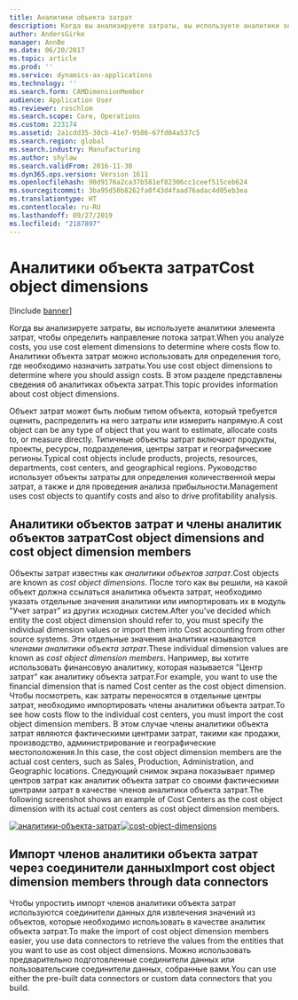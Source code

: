 ```yaml
---
title: Аналитики объекта затрат
description: Когда вы анализируете затраты, вы используете аналитики элемента затрат, чтобы определить направление потока затрат. Аналитики объекта затрат можно использовать для определения того, где необходимо назначить затраты. В этом разделе представлены сведения об аналитиках объекта затрат.
author: AndersGirke
manager: AnnBe
ms.date: 06/20/2017
ms.topic: article
ms.prod: ''
ms.service: dynamics-ax-applications
ms.technology: ''
ms.search.form: CAMDimensionMember
audience: Application User
ms.reviewer: roschlom
ms.search.scope: Core, Operations
ms.custom: 223174
ms.assetid: 2a1cdd35-30cb-41e7-9506-67fd04a537c5
ms.search.region: global
ms.search.industry: Manufacturing
ms.author: shylaw
ms.search.validFrom: 2016-11-30
ms.dyn365.ops.version: Version 1611
ms.openlocfilehash: 90d9176a2ca37b581ef82306cc1ceef515ceb624
ms.sourcegitcommit: 3ba95d50b8262fa0f43d4faad76adac4d05eb3ea
ms.translationtype: HT
ms.contentlocale: ru-RU
ms.lasthandoff: 09/27/2019
ms.locfileid: "2187897"
---
```

# <a name="cost-object-dimensions"></a><span data-ttu-id="86aa4-105">Аналитики объекта затрат</span><span class="sxs-lookup"><span data-stu-id="86aa4-105">Cost object dimensions</span></span>

[!include [banner](../includes/banner.md)]

<span data-ttu-id="86aa4-106">Когда вы анализируете затраты, вы используете аналитики элемента затрат, чтобы определить направление потока затрат.</span><span class="sxs-lookup"><span data-stu-id="86aa4-106">When you analyze costs, you use cost element dimensions to determine where costs flow to.</span></span> <span data-ttu-id="86aa4-107">Аналитики объекта затрат можно использовать для определения того, где необходимо назначить затраты.</span><span class="sxs-lookup"><span data-stu-id="86aa4-107">You use cost object dimensions to determine where you should assign costs.</span></span> <span data-ttu-id="86aa4-108">В этом разделе представлены сведения об аналитиках объекта затрат.</span><span class="sxs-lookup"><span data-stu-id="86aa4-108">This topic provides information about cost object dimensions.</span></span>

<span data-ttu-id="86aa4-109">Объект затрат может быть любым типом объекта, который требуется оценить, распределить на него затраты или измерить напрямую.</span><span class="sxs-lookup"><span data-stu-id="86aa4-109">A cost object can be any type of object that you want to estimate, allocate costs to, or measure directly.</span></span> <span data-ttu-id="86aa4-110">Типичные объекты затрат включают продукты, проекты, ресурсы, подразделения, центры затрат и географические регионы.</span><span class="sxs-lookup"><span data-stu-id="86aa4-110">Typical cost objects include products, projects, resources, departments, cost centers, and geographical regions.</span></span> <span data-ttu-id="86aa4-111">Руководство использует объекты затраты для определения количественной меры затрат, а также и для проведения анализа прибыльности.</span><span class="sxs-lookup"><span data-stu-id="86aa4-111">Management uses cost objects to quantify costs and also to drive profitability analysis.</span></span>

## <a name="cost-object-dimensions-and-cost-object-dimension-members"></a><span data-ttu-id="86aa4-112">Аналитики объектов затрат и члены аналитик объектов затрат</span><span class="sxs-lookup"><span data-stu-id="86aa4-112">Cost object dimensions and cost object dimension members</span></span>
<span data-ttu-id="86aa4-113">Объекты затрат известны как *аналитики объектов затрат*.</span><span class="sxs-lookup"><span data-stu-id="86aa4-113">Cost objects are known as *cost object dimensions*.</span></span> <span data-ttu-id="86aa4-114">После того как вы решили, на какой объект должна ссылаться аналитика объекта затрат, необходимо указать отдельные значения аналитики или импортировать их в модуль "Учет затрат" из других исходных систем.</span><span class="sxs-lookup"><span data-stu-id="86aa4-114">After you’ve decided which entity the cost object dimension should refer to, you must specify the individual dimension values or import them into Cost accounting from other source systems.</span></span> <span data-ttu-id="86aa4-115">Эти отдельные значения аналитики называются *членами аналитики объекта затрат*.</span><span class="sxs-lookup"><span data-stu-id="86aa4-115">These individual dimension values are known as *cost object dimension members*.</span></span> <span data-ttu-id="86aa4-116">Например, вы хотите использовать финансовую аналитику, которая называется "Центр затрат" как аналитику объекта затрат.</span><span class="sxs-lookup"><span data-stu-id="86aa4-116">For example, you want to use the financial dimension that is named Cost center as the cost object dimension.</span></span> <span data-ttu-id="86aa4-117">Чтобы посмотреть, как затраты переносятся в отдельные центры затрат, необходимо импортировать члены аналитики объекта затрат.</span><span class="sxs-lookup"><span data-stu-id="86aa4-117">To see how costs flow to the individual cost centers, you must import the cost object dimension members.</span></span> <span data-ttu-id="86aa4-118">В этом случае члены аналитики объекта затрат являются фактическими центрами затрат, такими как продажи, производство, администрирование и географические местоположения.</span><span class="sxs-lookup"><span data-stu-id="86aa4-118">In this case, the cost object dimension members are the actual cost centers, such as Sales, Production, Administration, and Geographic locations.</span></span> <span data-ttu-id="86aa4-119">Следующий снимок экрана показывает пример центров затрат как аналитик объекта затрат со своими фактическими центрами затрат в качестве членов аналитики объекта затрат.</span><span class="sxs-lookup"><span data-stu-id="86aa4-119">The following screenshot shows an example of Cost Centers as the cost object dimension with its actual cost centers as cost object dimension members.</span></span> 

<span data-ttu-id="86aa4-120">[![аналитики-объекта-затрат](./media/cost-object-dimensions.png)](./media/cost-object-dimensions.png)</span><span class="sxs-lookup"><span data-stu-id="86aa4-120">[![cost-object-dimensions](./media/cost-object-dimensions.png)](./media/cost-object-dimensions.png)</span></span>

## <a name="import-cost-object-dimension-members-through-data-connectors"></a><span data-ttu-id="86aa4-121">Импорт членов аналитики объекта затрат через соединители данных</span><span class="sxs-lookup"><span data-stu-id="86aa4-121">Import cost object dimension members through data connectors</span></span>
<span data-ttu-id="86aa4-122">Чтобы упростить импорт членов аналитики объекта затрат используются соединители данных для извлечения значений из объектов, которые необходимо использовать в качестве аналитик объекта затрат.</span><span class="sxs-lookup"><span data-stu-id="86aa4-122">To make the import of cost object dimension members easier, you use data connectors to retrieve the values from the entities that you want to use as cost object dimensions.</span></span> <span data-ttu-id="86aa4-123">Можно использовать предварительно подготовленные соединители данных или пользовательские соединители данных, собранные вами.</span><span class="sxs-lookup"><span data-stu-id="86aa4-123">You can use either the pre-built data connectors or custom data connectors that you build.</span></span>



